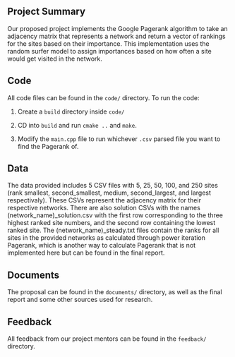## Project Summary

Our proposed project implements the Google Pagerank algorithm to take an adjacency matrix that represents a network and return a vector of rankings for the sites based on their importance. 
This implementation uses the random surfer model to assign importances based on how often a site would get visited in the network.

## Code

All code files can be found in the `code/` directory. To run the code:

1. Create a `build` directory inside `code/`

2. CD into `build` and run `cmake ..` and `make`.

3. Modify the `main.cpp` file to run whichever `.csv` parsed file you want to find the Pagerank of.

## Data

The data provided includes 5 CSV files with 5, 25, 50, 100, and 250 sites (rank smallest, second_smallest, medium, second_largest, and largest respectivaly).
These CSVs represent the adjacency matrix for their respective networks. There are also solution CSVs with the names (network_name)_solution.csv with the first row corresponding to the three 
highest ranked site numbers, and the second row containing the lowest ranked site. The (network_name)_steady.txt files contain the ranks for all sites in the provided networks as calculated
through power iteration Pagerank, which is another way to calculate Pagerank that is not implemented here but can be found in the final report.

## Documents

The proposal can be found in the `documents/` directory, as well as the final report and some other sources used for research.

## Feedback

All feedback from our project mentors can be found in the `feedback/` directory.
